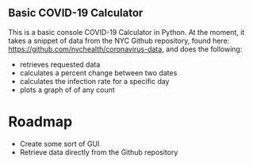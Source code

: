 ## Basic COVID-19 Calculator

This is a basic console COVID-19 Calculator in Python. At the moment, it takes a snippet of data from the NYC Github repository, found here: https://github.com/nychealth/coronavirus-data, and does the following:
- retrieves requested data
- calculates a percent change between two dates
- calculates the infection rate for a specific day
- plots a graph of of any count

# Roadmap
- Create some sort of GUI
- Retrieve data directly from the Github repository
